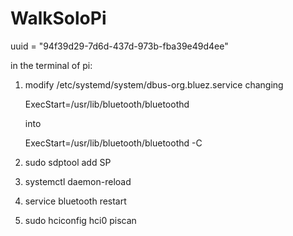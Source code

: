 # WalkSoloPi

uuid = "94f39d29-7d6d-437d-973b-fba39e49d4ee"

in the terminal of pi:
1) modify /etc/systemd/system/dbus-org.bluez.service changing

    ExecStart=/usr/lib/bluetooth/bluetoothd

    into

    ExecStart=/usr/lib/bluetooth/bluetoothd -C
    
2) sudo sdptool add SP
3) systemctl daemon-reload
4) service bluetooth restart
5) sudo hciconfig hci0 piscan


